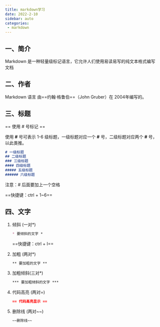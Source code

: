 ```yaml
---
title: markdown学习
date: 2022-2-10
sidebar: auto
categories: 
 - markdown
---
```





##  一、简介

Markdown 是一种轻量级标记语言，它允许人们使用易读易写的纯文本格式编写文档

## 二、作者

Markdown 语言 由==约翰·格鲁伯==（John Gruber）在 2004年编写的。

## 三、标题

== 使用 # 号标记 ==

使用 **#** 号可表示 1-6 级标题，一级标题对应一个 **#** 号，二级标题对应两个 **#** 号，以此类推。

```markdown
# 一级标题
## 二级标题
### 三级标题
#### 四级标题
##### 五级标题
###### 六级标题
```

注意：# 后面要加上一个空格

==快捷键：ctrl + 1~6==

## 四、文字

1. 倾斜 (一对*)

   ```markdown
   * 要倾斜的文字 * 
   ```

   ==快捷键：ctrl + I==

2. 加粗 (两对*)

   ```markdown
   ** 要加粗的文字 **
   ```

3. 加粗倾斜(三对*)

   ```markdown
   *** 要加粗倾斜的文字 ***
   ```

4. 代码高亮 (两对=)

   ```markdown
   == 代码高亮显示 ==
   ```

5. 删除线 (两对~~)

   ```markdown
   ~~删除线~~
   ```

   

